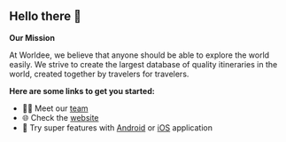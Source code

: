 ## Hello there 👋

**Our Mission**

At Worldee, we believe that anyone should be able to explore the world easily. We strive to create the largest database of quality itineraries in the world, created together by travelers for travelers.

**Here are some links to get you started:**

- 👩‍💻 Meet our [team](https://www.worldee.com/homepage/about)
- 🌐 Check the [website](https://www.worldee.com/explore/trips)
- 📱 Try super features with [Android](https://play.google.com/store/apps/details?id=cz.worldeecom.worldee) or [iOS](https://apps.apple.com/us/app/worldee-trip-planner-journal/id1557709464) application
